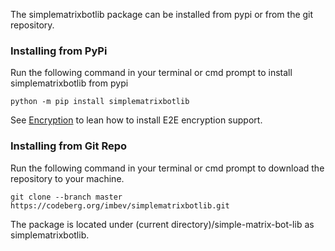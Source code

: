 The simplematrixbotlib package can be installed from pypi or from the git repository.

### Installing from PyPi
Run the following command in your terminal or cmd prompt to install simplematrixbotlib from pypi
```
python -m pip install simplematrixbotlib
```

See [Encryption](#requirements) to lean how to install E2E encryption support.

### Installing from Git Repo
Run the following command in your terminal or cmd prompt to download the repository to your machine.
```
git clone --branch master https://codeberg.org/imbev/simplematrixbotlib.git
```
The package is located under (current directory)/simple-matrix-bot-lib as simplematrixbotlib.
